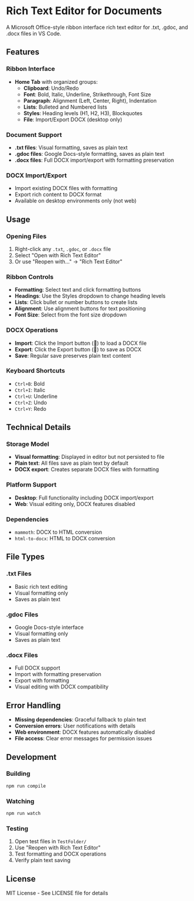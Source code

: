 # Rich Text Editor for Documents

A Microsoft Office-style ribbon interface rich text editor for .txt, .gdoc, and .docx files in VS Code.

## Features

### Ribbon Interface

- **Home Tab** with organized groups:
  - **Clipboard**: Undo/Redo
  - **Font**: Bold, Italic, Underline, Strikethrough, Font Size
  - **Paragraph**: Alignment (Left, Center, Right), Indentation
  - **Lists**: Bulleted and Numbered lists
  - **Styles**: Heading levels (H1, H2, H3), Blockquotes
  - **File**: Import/Export DOCX (desktop only)

### Document Support

- **.txt files**: Visual formatting, saves as plain text
- **.gdoc files**: Google Docs-style formatting, saves as plain text
- **.docx files**: Full DOCX import/export with formatting preservation

### DOCX Import/Export

- Import existing DOCX files with formatting
- Export rich content to DOCX format
- Available on desktop environments only (not web)

## Usage

### Opening Files

1. Right-click any `.txt`, `.gdoc`, or `.docx` file
2. Select "Open with Rich Text Editor"
3. Or use "Reopen with..." → "Rich Text Editor"

### Ribbon Controls

- **Formatting**: Select text and click formatting buttons
- **Headings**: Use the Styles dropdown to change heading levels
- **Lists**: Click bullet or number buttons to create lists
- **Alignment**: Use alignment buttons for text positioning
- **Font Size**: Select from the font size dropdown

### DOCX Operations

- **Import**: Click the Import button (📁) to load a DOCX file
- **Export**: Click the Export button (💾) to save as DOCX
- **Save**: Regular save preserves plain text content

### Keyboard Shortcuts

- `Ctrl+B`: Bold
- `Ctrl+I`: Italic
- `Ctrl+U`: Underline
- `Ctrl+Z`: Undo
- `Ctrl+Y`: Redo

## Technical Details

### Storage Model

- **Visual formatting**: Displayed in editor but not persisted to file
- **Plain text**: All files save as plain text by default
- **DOCX export**: Creates separate DOCX files with formatting

### Platform Support

- **Desktop**: Full functionality including DOCX import/export
- **Web**: Visual editing only, DOCX features disabled

### Dependencies

- `mammoth`: DOCX to HTML conversion
- `html-to-docx`: HTML to DOCX conversion

## File Types

### .txt Files

- Basic rich text editing
- Visual formatting only
- Saves as plain text

### .gdoc Files

- Google Docs-style interface
- Visual formatting only
- Saves as plain text

### .docx Files

- Full DOCX support
- Import with formatting preservation
- Export with formatting
- Visual editing with DOCX compatibility

## Error Handling

- **Missing dependencies**: Graceful fallback to plain text
- **Conversion errors**: User notifications with details
- **Web environment**: DOCX features automatically disabled
- **File access**: Clear error messages for permission issues

## Development

### Building

```bash
npm run compile
```

### Watching

```bash
npm run watch
```

### Testing

1. Open test files in `TestFolder/`
2. Use "Reopen with Rich Text Editor"
3. Test formatting and DOCX operations
4. Verify plain text saving

## License

MIT License - See LICENSE file for details
